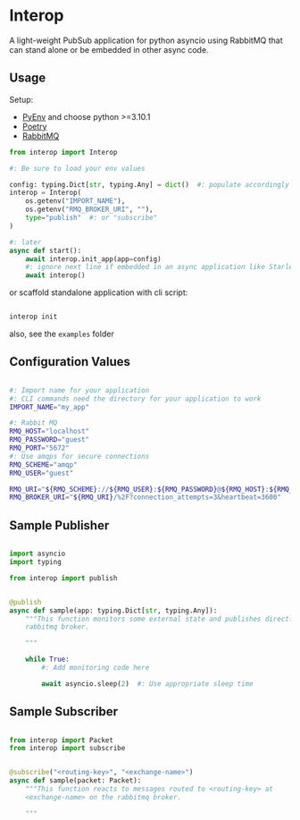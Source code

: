 # Interop

A light-weight PubSub application for python asyncio using RabbitMQ that
can stand alone or be embedded in other async code.

## Usage

Setup:

- [PyEnv](https://github.com/pyenv/pyenv) and choose python >=3.10.1
- [Poetry](https://python-poetry.org/)
- [RabbitMQ](https://www.rabbitmq.com/)

```python
from interop import Interop

#: Be sure to load your env values

config: typing.Dict[str, typing.Any] = dict()  #: populate accordingly
interop = Interop(
    os.getenv("IMPORT_NAME"),
    os.getenv("RMQ_BROKER_URI", ""),
    type="publish"  #: or "subscribe"
)

#: later
async def start():
    await interop.init_app(app=config)
    #: ignore next line if embedded in an async application like Starlette
    await interop()

```

or scaffold standalone application with cli script:
```bash

interop init

```

also, see the `examples` folder

## Configuration Values
```bash

#: Import name for your application
#: CLI commands need the directory for your application to work
IMPORT_NAME="my_app"

#: Rabbit MQ
RMQ_HOST="localhost"
RMQ_PASSWORD="guest"
RMQ_PORT="5672"
#: Use amqps for secure connections
RMQ_SCHEME="amqp"
RMQ_USER="guest"

RMQ_URI="${RMQ_SCHEME}://${RMQ_USER}:${RMQ_PASSWORD}@${RMQ_HOST}:${RMQ_PORT}"
RMQ_BROKER_URI="${RMQ_URI}/%2F?connection_attempts=3&heartbeat=3600"

```

## Sample Publisher
```python

import asyncio
import typing

from interop import publish


@publish
async def sample(app: typing.Dict[str, typing.Any]):
    """This function monitors some external state and publishes directly to the
    rabbitmq broker.

    """

    while True:
        #: Add monitoring code here

        await asyncio.sleep(2)  #: Use appropriate sleep time

```

## Sample Subscriber
```python

from interop import Packet
from interop import subscribe


@subscribe("<routing-key>", "<exchange-name>")
async def sample(packet: Packet):
    """This function reacts to messages routed to <routing-key> at
    <exchange-name> on the rabbitmq broker.

    """

```
